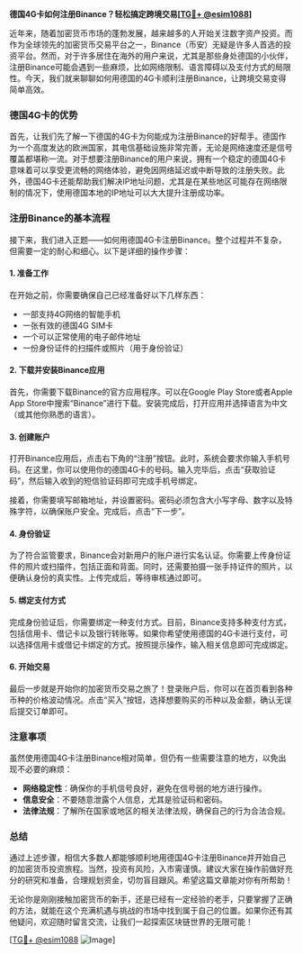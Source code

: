 **德国4G卡如何注册Binance？轻松搞定跨境交易[[TG💪+ @esim1088](https://t.me/s/esim1088)]**

近年来，随着加密货币市场的蓬勃发展，越来越多的人开始关注数字资产投资。而作为全球领先的加密货币交易平台之一，Binance（币安）无疑是许多人首选的投资平台。然而，对于许多居住在海外的用户来说，尤其是那些身处德国的小伙伴，注册Binance可能会遇到一些麻烦，比如网络限制、语言障碍以及支付方式的局限性。今天，我们就来聊聊如何用德国的4G卡顺利注册Binance，让跨境交易变得简单高效。

### 德国4G卡的优势

首先，让我们先了解一下德国的4G卡为何能成为注册Binance的好帮手。德国作为一个高度发达的欧洲国家，其电信基础设施非常完善，无论是网络速度还是信号覆盖都堪称一流。对于想要注册Binance的用户来说，拥有一个稳定的德国4G卡意味着可以享受更流畅的网络体验，避免因网络延迟或中断导致的注册失败。此外，德国4G卡还能帮助我们解决IP地址问题，尤其是在某些地区可能存在网络限制的情况下，使用德国本地的IP地址可以大大提升注册成功率。

### 注册Binance的基本流程

接下来，我们进入正题——如何用德国4G卡注册Binance。整个过程并不复杂，但需要一定的耐心和细心。以下是详细的操作步骤：

#### 1. 准备工作

在开始之前，你需要确保自己已经准备好以下几样东西：
- 一部支持4G网络的智能手机
- 一张有效的德国4G SIM卡
- 一个可以正常使用的电子邮件地址
- 一份身份证件的扫描件或照片（用于身份验证）

#### 2. 下载并安装Binance应用

首先，你需要下载Binance的官方应用程序。可以在Google Play Store或者Apple App Store中搜索“Binance”进行下载。安装完成后，打开应用并选择语言为中文（或其他你熟悉的语言）。

#### 3. 创建账户

打开Binance应用后，点击右下角的“注册”按钮。此时，系统会要求你输入手机号码。在这里，你可以使用你的德国4G卡的号码。输入完毕后，点击“获取验证码”，然后输入收到的短信验证码即可完成手机号绑定。

接着，你需要填写邮箱地址，并设置密码。密码必须包含大小写字母、数字以及特殊字符，以确保账户安全。完成后，点击“下一步”。

#### 4. 身份验证

为了符合监管要求，Binance会对新用户的账户进行实名认证。你需要上传身份证件的照片或扫描件，包括正面和背面。同时，还需要拍摄一张手持证件的照片，以便确认身份的真实性。上传完成后，等待审核通过即可。

#### 5. 绑定支付方式

完成身份验证后，你需要绑定一种支付方式。目前，Binance支持多种支付方式，包括信用卡、借记卡以及银行转账等。如果你希望使用德国的4G卡进行支付，可以选择信用卡或借记卡绑定的方式。按照提示操作，输入相关信息即可完成绑定。

#### 6. 开始交易

最后一步就是开始你的加密货币交易之旅了！登录账户后，你可以在首页看到各种币种的价格波动情况。点击“买入”按钮，选择想要购买的币种以及金额，确认无误后提交订单即可。

### 注意事项

虽然使用德国4G卡注册Binance相对简单，但仍有一些需要注意的地方，以免出现不必要的麻烦：

- **网络稳定性**：确保你的手机信号良好，避免在信号弱的地方进行操作。
- **信息安全**：不要随意泄露个人信息，尤其是验证码和密码。
- **法律法规**：了解所在国家或地区的相关法律法规，确保自己的行为合法合规。

### 总结

通过上述步骤，相信大多数人都能够顺利地用德国4G卡注册Binance并开始自己的加密货币投资旅程。当然，投资有风险，入市需谨慎。建议大家在操作前做好充分的研究和准备，合理规划资金，切勿盲目跟风。希望这篇文章能对你有所帮助！

无论你是刚刚接触加密货币的新手，还是已经有一定经验的老手，只要掌握了正确的方法，就能在这个充满机遇与挑战的市场中找到属于自己的位置。如果你还有其他疑问，欢迎随时留言交流，让我们一起探索区块链世界的无限可能！

[[TG💪+ @esim1088](https://t.me/s/esim1088) ![Image](https://i.postimg.cc/4NQfJmqS/Snipaste-2025-05-13-00-14-12.png)]